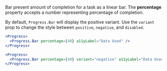 Bar present amount of completion for a task as a linear bar. The **percentage** property
accepts a number representing percentage of completion.

By default, `Progress.Bar` will display the positive variant. Use the `variant` prop to change the style between `positive`, `negative`, and `disabled`.

```jsx
<Progress>
  <Progress.Bar percentage={40} a11yLabel="Data Used" />
</Progress>
```

```jsx
<Progress>
  <Progress.Bar percentage={40} variant="negative" a11yLabel="Data Used" />
</Progress>
```
